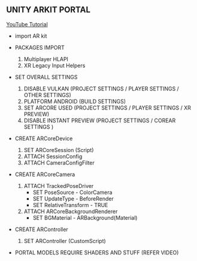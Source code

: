 ## UNITY ARKIT PORTAL
[YouTube Tutorial](https://www.youtube.com/watch?v=g78hQB8UKEM&list=PLPCqNOwwN794Gz5fzUSi1p4OqLU0HTmvn&index=1)

* import AR kit
* PACKAGES IMPORT
    1. Multiplayer HLAPI
    2. XR Legacy Input Helpers

* SET OVERALL SETTINGS
    1. DISABLE VULKAN (PROJECT SETTINGS / PLAYER SETTINGS / OTHER SETTINGS)
    2. PLATFORM ANDROID (BUILD SETTINGS)
    3. SET ARCORE USED (PROJECT SETTINGS / PLAYER SETTINGS / XR PREVIEW)
    4. DISABLE INSTANT PREVIEW (PROJECT SETTINGS / COREAR SETTINGS )

* CREATE ARCoreDevice
    1. SET ARCoreSession (Script)
    2. ATTACH SessionConfig
    3. ATTACH CameraConfigFilter

* CREATE ARCoreCamera
    1. ATTACH TrackedPoseDriver
        * SET PoseSource - ColorCamera
        * SET UpdateType - BeforeRender
        * SET RelativeTransform - TRUE
    2. ATTACH ARCoreBackgroundRenderer
        * SET BGMaterial - ARBackground(Material)

* CREATE ARController
    1. SET ARController (CustomScript)

* PORTAL MODELS REQUIRE SHADERS AND STUFF (REFER VIDEO)


